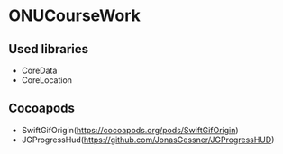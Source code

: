 # ONUCourseWork

## Used libraries
* CoreData
* CoreLocation

## Cocoapods
* SwiftGifOrigin(https://cocoapods.org/pods/SwiftGifOrigin)
* JGProgressHud(https://github.com/JonasGessner/JGProgressHUD)



